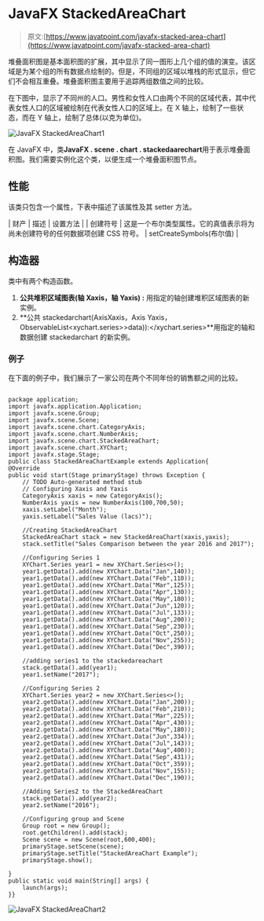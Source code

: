 # JavaFX StackedAreaChart

> 原文:[https://www.javatpoint.com/javafx-stacked-area-chart](https://www.javatpoint.com/javafx-stacked-area-chart)

堆叠面积图是基本面积图的扩展，其中显示了同一图形上几个组的值的演变。该区域是为某个组的所有数据点绘制的。但是，不同组的区域以堆栈的形式显示，但它们不会相互重叠。堆叠面积图主要用于追踪两组数值之间的比较。

在下图中，显示了不同州的人口。男性和女性人口由两个不同的区域代表，其中代表女性人口的区域被绘制在代表女性人口的区域上。在 X 轴上，绘制了一些状态，而在 Y 轴上，绘制了总体(以克为单位)。

![JavaFX StackedAreaChart1](../Images/7c859d0ccb9a96ca04cde6aba64cf1bc.png)

在 JavaFX 中，类**JavaFX . scene . chart . stackedaarechart**用于表示堆叠面积图。我们需要实例化这个类，以便生成一个堆叠面积图节点。

## 性能

该类只包含一个属性，下表中描述了该属性及其 setter 方法。

| 财产 | 描述 | 设置方法 |
| 创建符号 | 这是一个布尔类型属性。它的真值表示将为尚未创建符号的任何数据项创建 CSS 符号。 | setCreateSymbols(布尔值) |

## 构造器

类中有两个构造函数。

1.  **公共堆积区域图表(轴 <x>Xaxis，轴 <y>Yaxis) :</y></x>** 用指定的轴创建堆积区域图表的新实例。
2.  **公共 stackedarchart(Axis<x>Xaxis，Axis <y>Yaxis，ObservableList<xychart.series>>data)):</xychart.series></y></x>**用指定的轴和数据创建 stackedarchart 的新实例。

### 例子

在下面的例子中，我们展示了一家公司在两个不同年份的销售额之间的比较。

```

package application;
import javafx.application.Application;
import javafx.scene.Group;
import javafx.scene.Scene;
import javafx.scene.chart.CategoryAxis;
import javafx.scene.chart.NumberAxis;
import javafx.scene.chart.StackedAreaChart;
import javafx.scene.chart.XYChart;
import javafx.stage.Stage;
public class StackedAreaChartExample extends Application{
@Override
public void start(Stage primaryStage) throws Exception {
	// TODO Auto-generated method stub
	// Configuring Xaxis and Yaxis 
	CategoryAxis xaxis = new CategoryAxis();
	NumberAxis yaxis = new NumberAxis(100,700,50);
	xaxis.setLabel("Month");
	yaxis.setLabel("Sales Value (lacs)");

	//Creating StackedAreaChart 
	StackedAreaChart stack = new StackedAreaChart(xaxis,yaxis);
	stack.setTitle("Sales Comparison between the year 2016 and 2017");

	//Configuring Series 1 
	XYChart.Series year1 = new XYChart.Series<>();
	year1.getData().add(new XYChart.Data("Jan",140));
	year1.getData().add(new XYChart.Data("Feb",110));
	year1.getData().add(new XYChart.Data("Mar",125));
	year1.getData().add(new XYChart.Data("Apr",130));
	year1.getData().add(new XYChart.Data("May",180));
	year1.getData().add(new XYChart.Data("Jun",120));
	year1.getData().add(new XYChart.Data("Jul",133));
	year1.getData().add(new XYChart.Data("Aug",200));
	year1.getData().add(new XYChart.Data("Sep",230));
	year1.getData().add(new XYChart.Data("Oct",250));
	year1.getData().add(new XYChart.Data("Nov",255));
	year1.getData().add(new XYChart.Data("Dec",390));

	//adding series1 to the stackedareachart 
	stack.getData().add(year1);
	year1.setName("2017");

	//Configuring Series 2 
	XYChart.Series year2 = new XYChart.Series<>();
	year2.getData().add(new XYChart.Data("Jan",200));
	year2.getData().add(new XYChart.Data("Feb",210));
	year2.getData().add(new XYChart.Data("Mar",225));
	year2.getData().add(new XYChart.Data("Apr",430));
	year2.getData().add(new XYChart.Data("May",180));
	year2.getData().add(new XYChart.Data("Jun",334));
	year2.getData().add(new XYChart.Data("Jul",143));
	year2.getData().add(new XYChart.Data("Aug",400));
	year2.getData().add(new XYChart.Data("Sep",431));
	year2.getData().add(new XYChart.Data("Oct",359));
	year2.getData().add(new XYChart.Data("Nov",155));
	year2.getData().add(new XYChart.Data("Dec",190));

	//Adding Series2 to the StackedAreaChart
	stack.getData().add(year2);
	year2.setName("2016");

	//Configuring group and Scene 
	Group root = new Group();
	root.getChildren().add(stack);
	Scene scene = new Scene(root,600,400);
	primaryStage.setScene(scene);
	primaryStage.setTitle("StackedAreaChart Example");
	primaryStage.show();		

}
public static void main(String[] args) {
	launch(args);
}}

```

![JavaFX StackedAreaChart2](../Images/2d9867f9ea03b6080ddb35f797ab1759.png)